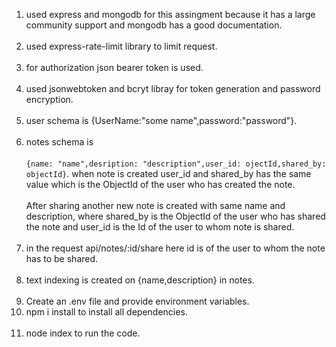 1. used express and mongodb for this assingment because it has a large community support and mongodb has a good documentation. <br></br>
2. used express-rate-limit library to limit request.<br></br>
3. for authorization json bearer token is used.<br></br>
4. used jsonwebtoken and bcryt libray for token generation and password encryption. <br></br>
5. user schema is {UserName:"some name",password:"password"}.<br></br>
6. notes schema is <br></br> ```{name: "name",desription: "description",user_id: ojectId,shared_by: objectId}```. when note is created user_id and shared_by has the same value which is the ObjectId of the user who has created the note.<br></br> After sharing another new note is created with same name and description, where shared_by is the ObjectId of the user who has shared the note and user_id is the Id of the user to whom note is shared.<br></br>
7. in the request api/notes/:id/share here id is of the user to whom the note has to be shared.<br></br>
8. text indexing is created on {name,description} in notes.<br></br>
9. Create an .env file and provide environment variables.
10. npm i install to install all dependencies.<br></br>
11. node index to run the code.<br></br>
